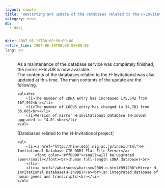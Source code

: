 ```yaml
---
layout: simple
title: 'Restarting and update of the databases related to the H-Invitational'
category: news
db:
  - ddbj


date: 2007-06-19T00:00:00+09:00
retire_time: 2007-06-19T00:00:00+09:00
lang: en
---
```


<dd>As a maintenance of the database service was completely finished, the mirror H-InvDB is now available.
<dd>The contents of the databases related to the H-Invitational was also updated at this time. The main contents of the update are the following.<br>

    <ul><br>
        <li>The number of cDNA entry has increased 175,542 from 167,992<br></li>
        <li>The number of LOCUS entry has changed to 34,701 from 35,005<br></li>
        <li>Version of mirror H-Invitational Database (H-InvDB) upgraded to "4.0".<br></li>
    </ul>
<dd>[Databases related to the H-Invitational project]<br>

    <ul>
        <li><a href="http://hinv.ddbj.nig.ac.jp/index.html">H-Invitational Database CIB-DDBJ Flat File Server</a>
            <font color="#ff0000"><small>will be upgraded soon</small></font><br>(human full-length cDNA database)<br>
        </li>
        <li><a href="/whatsnew/whatsnew2009-e.html#091208">Mirror H-Invitational Database(H-InvDB)</a><br>(an integrated database of human genes and transcripts)<br></li>
    </ul>
</dd>
</dd>
</dd>
